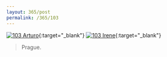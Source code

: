 ```yaml
---
layout: 365/post
permalink: /365/103
---
```


[![103 Arturo](https://c1.staticflickr.com/1/609/22251902746_89a09f8ba6_c.jpg)](https://www.flickr.com/photos/131440297@N08/22251902746/){:target="_blank"}
[![103 Irene](https://c1.staticflickr.com/1/763/22175045246_0094f3c785_c.jpg)](https://www.flickr.com/photos/25124902@N04/22175045246/){:target="_blank"}


> Prague.

>
